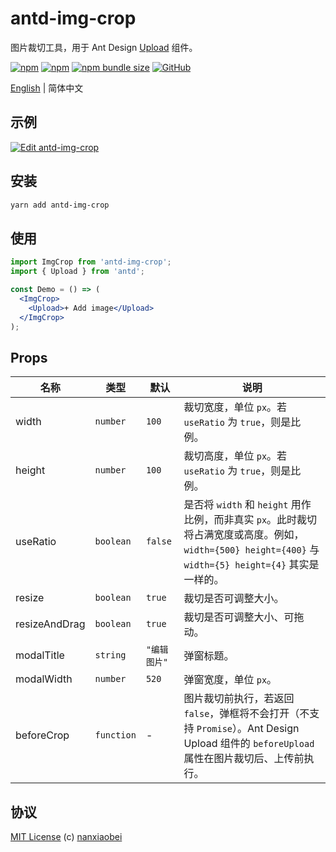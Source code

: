 # antd-img-crop

图片裁切工具，用于 Ant Design [Upload](https://ant.design/components/upload-cn/) 组件。

[![npm](https://img.shields.io/npm/v/antd-img-crop.svg?style=flat-square)](https://www.npmjs.com/package/antd-img-crop)
[![npm](https://img.shields.io/npm/dt/antd-img-crop?style=flat-square)](https://www.npmtrends.com/antd-img-crop)
[![npm bundle size](https://img.shields.io/bundlephobia/minzip/antd-img-crop?style=flat-square)](https://bundlephobia.com/result?p=antd-img-crop)
[![GitHub](https://img.shields.io/github/license/nanxiaobei/antd-img-crop?style=flat-square)](https://github.com/nanxiaobei/antd-img-crop/blob/master/LICENSE)

[English](./README.md) | 简体中文

## 示例

[![Edit antd-img-crop](https://codesandbox.io/static/img/play-codesandbox.svg)](https://codesandbox.io/s/antd-img-crop-4qoom5p9x4?fontsize=14)

## 安装

```sh
yarn add antd-img-crop
```

## 使用

```jsx harmony
import ImgCrop from 'antd-img-crop';
import { Upload } from 'antd';

const Demo = () => (
  <ImgCrop>
    <Upload>+ Add image</Upload>
  </ImgCrop>
);
```

## Props

| 名称          | 类型       | 默认         | 说明                                                                                                                                                    |
| ------------- | ---------- | ------------ | ------------------------------------------------------------------------------------------------------------------------------------------------------- |
| width         | `number`   | `100`        | 裁切宽度，单位 `px`。若 `useRatio` 为 `true`，则是比例。                                                                                                |
| height        | `number`   | `100`        | 裁切高度，单位 `px`。若 `useRatio` 为 `true`，则是比例。                                                                                                |
| useRatio      | `boolean`  | `false`      | 是否将 `width` 和 `height` 用作比例，而非真实 `px`。此时裁切将占满宽度或高度。例如，`width={500} height={400}` 与 `width={5} height={4}` 其实是一样的。 |
| resize        | `boolean`  | `true`       | 裁切是否可调整大小。                                                                                                                                    |
| resizeAndDrag | `boolean`  | `true`       | 裁切是否可调整大小、可拖动。                                                                                                                            |
| modalTitle    | `string`   | `"编辑图片"` | 弹窗标题。                                                                                                                                              |
| modalWidth    | `number`   | `520`        | 弹窗宽度，单位 `px`。                                                                                                                                   |
| beforeCrop    | `function` | -            | 图片裁切前执行，若返回 `false`，弹框将不会打开（不支持 `Promise`）。Ant Design Upload 组件的 `beforeUpload` 属性在图片裁切后、上传前执行。              |

## 协议

[MIT License](https://github.com/nanxiaobei/antd-img-crop/blob/master/LICENSE) (c) [nanxiaobei](https://mrlee.me/)
